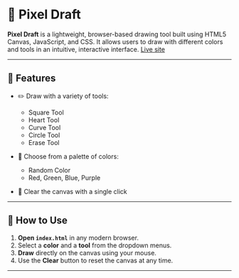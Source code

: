 # 🎨 Pixel Draft

**Pixel Draft** is a lightweight, browser-based drawing tool built using HTML5 Canvas, JavaScript, and CSS. It allows users to draw with different colors and tools in an intuitive, interactive interface.
[Live site](https://pixeldraft.netlify.app/)

---

## 🚀 Features

- ✏️ Draw with a variety of tools:
  - Square Tool
  - Heart Tool
  - Curve Tool
  - Circle Tool
  - Erase Tool

- 🎨 Choose from a palette of colors:
  - Random Color
  - Red, Green, Blue, Purple

- 🧼 Clear the canvas with a single click

---

## 🧰 How to Use

1. **Open `index.html`** in any modern browser.
2. Select a **color** and a **tool** from the dropdown menus.
3. **Draw** directly on the canvas using your mouse.
4. Use the **Clear** button to reset the canvas at any time.

---

